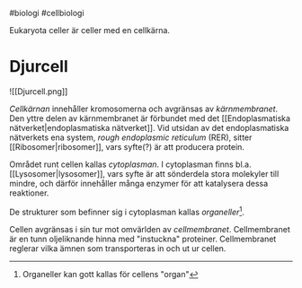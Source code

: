 #biologi #cellbiologi 

Eukaryota celler är celler med en cellkärna.

# Djurcell

![[Djurcell.png]]

*Cellkärnan* innehåller kromosomerna och avgränsas av *kärnmembranet*. Den yttre delen av kärnmembranet är förbundet med det [[Endoplasmatiska nätverket|endoplasmatiska nätverket]]. Vid utsidan av det endoplasmatiska nätverkets ena system, *rough endoplasmic reticulum* (RER), sitter [[Ribosomer|ribosomer]], vars syfte(?) är att producera protein.

Området runt cellen kallas *cytoplasman*. I cytoplasman finns bl.a. [[Lysosomer|lysosomer]], vars syfte är att sönderdela stora molekyler till mindre, och därför innehåller många enzymer för att katalysera dessa reaktioner.

De strukturer som befinner sig i cytoplasman kallas *organeller*[^2].

Cellen avgränsas i sin tur mot omvärlden av *cellmembranet*. Cellmembranet är en tunn oljeliknande hinna med "instuckna" proteiner. Cellmembranet reglerar vilka ämnen som transporteras in och ut ur cellen.

[^1]: Av grekiska eu’ ’gott’, ’väl’ och kaʹryon ’kärna’
[^2]: Organeller kan gott kallas för cellens "organ"